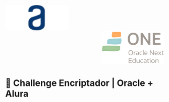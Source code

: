 <div display="flex" align="left"><img src="https://github.com/OscarSalcido/AluraChallenge-Sprint01/blob/main/assets/Logo.png" width="200"/></div>
<div align="right"><img src="https://github.com/OscarSalcido/AluraChallenge-Sprint01/blob/main/assets/Logo2.png" width="200"/></div>

# 🚀 Challenge Encriptador | Oracle + Alura
